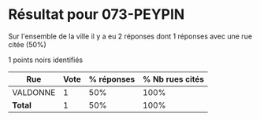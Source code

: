 # Résultat pour 073-PEYPIN

Sur l'ensemble de la ville il y a eu 2 réponses dont 1 réponses avec une rue citée (50%)

1 points noirs identifiés

| Rue | Vote | % réponses | % Nb rues cités|
|-----|------|------------|----------------|
| VALDONNE | 1 | 50% | 100%|
| **Total** | 1 | 50% | 100%|
